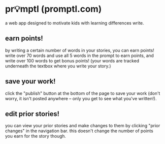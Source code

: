 # pr💡mptl (promptl.com)

a web app designed to motivate kids with learning differences write.

## earn points!
by writing a certain number of words in your stories, you can earn points! write over 70 words and use all 5 words in the prompt to earn points, and write over 100 words to get bonus points! (your words are tracked underneath the textbox where you write your story.)

## save your work!
click the "publish" button at the bottom of the page to save your work (don't worry, it isn't posted anywhere – only you get to see what you've written!).

## edit prior stories!
you can view your prior stories and make changes to them by clicking "prior changes" in the navigation bar. this doesn't change the number of points you earn for the story though.
